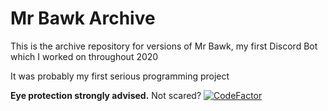 # Mr Bawk Archive

This is the archive repository for versions of Mr Bawk, my first Discord Bot which I worked on throughout 2020

It was probably my first serious programming project

**Eye protection strongly advised.** Not scared? [![CodeFactor](https://www.codefactor.io/repository/github/iiiii7d/mrbawk/badge)](https://www.codefactor.io/repository/github/iiiii7d/mrbawk) 
